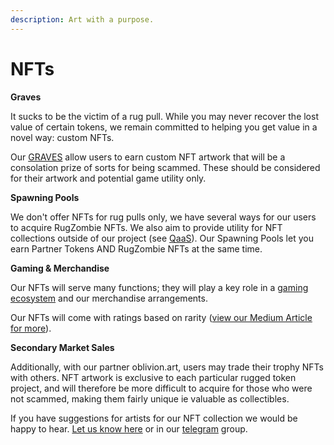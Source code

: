 ```yaml
---
description: Art with a purpose.
---
```


# NFTs

**Graves**

It sucks to be the victim of a rug pull. While you may never recover the lost value of certain tokens, we remain committed to helping you get value in a novel way: custom NFTs.&#x20;

Our [GRAVES](graves/) allow users to earn custom NFT artwork that will be a consolation prize of sorts for being scammed. These should be considered for their artwork and potential game utility only.

**Spawning Pools**

We don't offer NFTs for rug pulls only, we have several ways for our users to acquire RugZombie NFTs. We also aim to provide utility for NFT collections outside of our project (see [QaaS](../nft-marketplace-+-gamefi-services/dead-games-studio/quest-as-a-service-qaas.md)). Our Spawning Pools let you earn Partner Tokens AND RugZombie NFTs at the same time.

**Gaming & Merchandise**

Our NFTs will serve many functions; they will play a key role in a  [gaming ecosystem](./) and our merchandise arrangements.

Our NFTs will come with ratings based on rarity ([view our Medium Article for more](https://rugzombie.medium.com/retiring-graves-and-grave-multipliers-on-rugzombie-afb823e249e3?source=user\_profile---------23----------------------------)).

**Secondary Market Sales**

Additionally, with our partner oblivion.art, users may trade their trophy NFTs with others. NFT artwork is exclusive to each particular rugged token project, and will therefore be more difficult to acquire for those who were not scammed, making them fairly unique ie valuable as collectibles.&#x20;

If you have suggestions for artists for our NFT collection we would be happy to hear. [Let us know here](../../feedback-suggestions-and-bug-bounty/) or in our [telegram](../../other-links/socials/) group.
